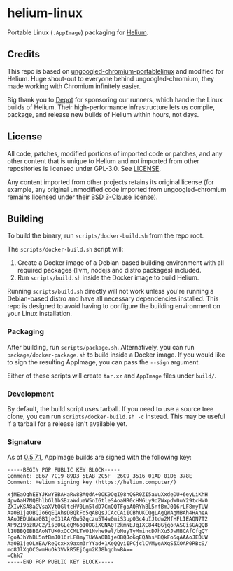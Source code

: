 # helium-linux
Portable Linux (`.AppImage`) packaging for [Helium](https://github.com/imputnet/helium).

## Credits
This repo is based on
[ungoogled-chromium-portablelinux](https://github.com/ungoogled-software/ungoogled-chromium-portablelinux)
and modified for Helium. Huge shout-out to everyone behind ungoogled-chromium,
they made working with Chromium infinitely easier.

Big thank you to [Depot](https://depot.dev/) for sponsoring our runners, which handle the Linux
builds of Helium. Their high-performance infrastructure lets us compile, package, and release
new builds of Helium within hours, not days.

## License
All code, patches, modified portions of imported code or patches, and
any other content that is unique to Helium and not imported from other
repositories is licensed under GPL-3.0. See [LICENSE](LICENSE).

Any content imported from other projects retains its original license (for
example, any original unmodified code imported from ungoogled-chromium remains
licensed under their [BSD 3-Clause license](LICENSE.ungoogled_chromium)).

## Building
To build the binary, run `scripts/docker-build.sh` from the repo root.

The `scripts/docker-build.sh` script will:
1. Create a Docker image of a Debian-based building environment with all required packages (llvm, nodejs and distro packages) included.
2. Run `scripts/build.sh` inside the Docker image to build Helium.

Running `scripts/build.sh` directly will not work unless you're running a Debian-based distro and have all necessary dependencies installed. This repo is designed to avoid having to configure the building environment on your Linux installation.

### Packaging
After building, run `scripts/package.sh`. Alternatively, you can run `package/docker-package.sh` to build inside a Docker image. If you would like to sign the resulting AppImage, you can pass the `--sign` argument.

Either of these scripts will create `tar.xz` and `AppImage` files under `build/`.

### Development
By default, the build script uses tarball. If you need to use a source tree clone, you can run `scripts/docker-build.sh -c` instead. This may be useful if a tarball for a release isn't available yet.

### Signature
As of [0.5.7.1](https://github.com/imputnet/helium-linux/releases/tag/0.5.7.1), AppImage builds are signed with the following key:
```
-----BEGIN PGP PUBLIC KEY BLOCK-----
Comment: BE67 7C19 89D3 5EAB 2C5F  26C9 3516 01AD 01D6 378E
Comment: Helium signing key (https://helium.computer/)

xjMEaOqhEBYJKwYBBAHaRw8BAQdA+0OK9OgI98hQGR0ZI5aVuXxdeDU+6eyLiKhH
4pwAaH7NQEhlbGl1bSBzaWduaW5nIGtleSAoaHR0cHM6Ly9oZWxpdW0uY29tcHV0
ZXIvKSA8aGVsaXVtQGltcHV0Lm5ldD7CmQQTFgoAQRYhBL5nfBmJ016rLF8myTUW
Aa0B1jeOBQJo6qEQAhsDBQkFo5qABQsJCAcCAiICBhUKCQgLAgQWAgMBAh4HAheA
AAoJEDUWAa0B1jeO31AA/0w52qczu5T4w0miS3up03c4uIJtdw2MfHFLIEAQN7T2
AP9ZI9ozR7C2/isB0GLeQM6o10DGiXGNA0T2kmNEJqIXC844BGjqoRASCisGAQQB
l1UBBQEBB0AoNTUK0xOCCMLTWO1Nvhe9el/bNuyTyMmincD7hXu5JwMBCAfCfgQY
FgoAJhYhBL5nfBmJ016rLF8myTUWAa0B1jeOBQJo6qEQAhsMBQkFo5qAAAoJEDUW
Aa0B1jeOLYEA/ReQcxHx9axm3rYYad+1XeQQyiIPCjclCVMyeAXqS5XOAP0RBc9/
md8JlXqOCGwmHuOk3VVkR5EjCgm2KJ8hqdhwBA==
=Chk7
-----END PGP PUBLIC KEY BLOCK-----
```
